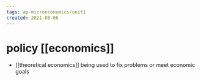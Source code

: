 ```yaml
---
tags: ap-microeconomics/unit1 
created: 2021-08-06
---
```


# policy [[economics]]

- [[theoretical economics]] being used to fix problems or meet economic goals